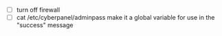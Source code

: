 - [ ] turn off firewall
- [ ] cat /etc/cyberpanel/adminpass make it a global variable for use in the "success" message